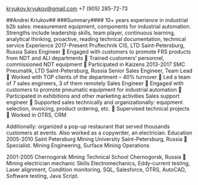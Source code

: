 kryukov.kryukov@gmail.com
+7 (905) 285-72-73
	
##Andrei Kriukov##
###Summary####	10+ years experience in industrial b2b sales: measurement equipment, components for industrial automation.
Strengths include leadership skills, team player, continuous learning, analytical thinking, proactive, reading technical documentation, technical service 
Experience	2017-Present              Pruftechnik CIS, LTD              Saint-Petersburg, Russia
Sales Engineer 
	Engaged with customers to promote FRS products from NDT and ALI departments
	Trained customers’ personnel, commissioned NDT equipment
	Participated in Kaizens
	2013-2017                    SMC Pneumatik, LTD           Saint-Petersburg, Russia
Senior Sales Engineer, Team Lead
	Worked with TOP clients of the department – 40% turnover
	Led a team of 7 sales engineers, 3 of them remotely
Sales Engineer
	Engaged with customers to promote pneumatic equipment for industrial automation
	Participated in exhibitions and other marketing activities
Sales support engineer
	Supported sales technically and organizationally: equipment selection, invoicing, product ordering, etc.
	Supervised technical projects 
	Worked in OTRS, CRM

Additionally: organized a pop-up restaurant that served thousands customers at events. Also worked as a copywriter, an electrician.
Education	2005-2010  Saint Petersburg Mining University   Saint-Petersburg, Russia
	Specialist. Mining Engineering, Surface Mining Operations

2001-2005      Chernogorsk Mining Technical School      Chernogorsk, Russia
	Mining electrician mechanic
Skills	Electromechanics, Eddy-current testing, Laser alignment, Condition monitoring, SQL, Salesforce, OTRS, AutoCAD, Software testing, Java Script.

